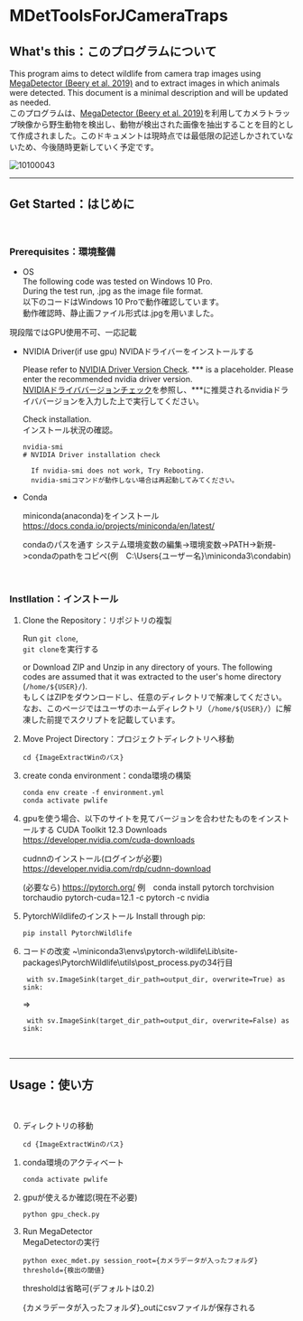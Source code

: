 # MDetToolsForJCameraTraps

## What's this：このプログラムについて

This program aims to detect wildlife from camera trap images using [MegaDetector (Beery et al. 2019)](https://github.com/microsoft/CameraTraps) and to extract images in which animals were detected. This document is a minimal description and will be updated as needed.  
このプログラムは、[MegaDetector (Beery et al. 2019)](https://github.com/microsoft/CameraTraps)を利用してカメラトラップ映像から野生動物を検出し、動物が検出された画像を抽出することを目的として作成されました。このドキュメントは現時点では最低限の記述しかされていないため、今後随時更新していく予定です。

![10100043](https://github.com/yodaka0/ImageExtractWin/assets/38493521/c7bac078-706d-4b13-9dbb-20ae96b971f2)


---

## Get Started：はじめに

<br />

### Prerequisites：環境整備

* OS  
    The following code was tested on Windows 10 Pro.  
    During the test run, .jpg as the image file format.  
    以下のコードはWindows 10 Proで動作確認しています。  
    動作確認時、静止画ファイル形式は.jpgを用いました。

現段階ではGPU使用不可、一応記載

* NVIDIA Driver(if use gpu)
    NVIDAドライバーをインストールする

    Please refer to [NVIDIA Driver Version Check](https://www.nvidia.com/Download/index.aspx?lang=en-us).
    *** is a placeholder. Please enter the recommended nvidia driver version.  
    [NVIDIAドライババージョンチェック](https://www.nvidia.com/Download/index.aspx?lang=en-us)を参照し、***に推奨されるnvidiaドライババージョンを入力した上で実行してください。  

    Check installation.  
    インストール状況の確認。

    ```commandprompt
    nvidia-smi 
    # NVIDIA Driver installation check
    ```

        If nvidia-smi does not work, Try Rebooting.  
        nvidia-smiコマンドが動作しない場合は再起動してみてください。

* Conda

    miniconda(anaconda)をインストール
    https://docs.conda.io/projects/miniconda/en/latest/

    condaのパスを通す
    システム環境変数の編集->環境変数->PATH->新規->condaのpathをコピペ(例　C:\Users\{ユーザー名}\miniconda3\condabin)


<br />

### Instllation：インストール

1. Clone the Repository：リポジトリの複製

    Run ```git clone```,  
    ```git clone```を実行する


    or Download ZIP and Unzip in any directory of yours. The following codes are assumed that it was extracted to the user's home directory (`/home/${USER}/`).  
    もしくはZIPをダウンロードし、任意のディレクトリで解凍してください。なお、このページではユーザのホームディレクトリ（`/home/${USER}/`）に解凍した前提でスクリプトを記載しています。

2. Move Project Directory：プロジェクトディレクトリへ移動

    ```commandprompt
    cd {ImageExtractWinのパス}
    ```

3. create conda environment：conda環境の構築

    ```commandprompt
    conda env create -f environment.yml
    conda activate pwlife
    ```
4. gpuを使う場合、以下のサイトを見てバージョンを合わせたものをインストールする
    CUDA Toolkit 12.3 Downloads
    https://developer.nvidia.com/cuda-downloads 

    cudnnのインストール(ログインが必要)
    https://developer.nvidia.com/rdp/cudnn-download

    (必要なら)
    https://pytorch.org/ 
    例　conda install pytorch torchvision torchaudio pytorch-cuda=12.1 -c pytorch -c nvidia
  
5. PytorchWildlifeのインストール
    Install through pip:
    ```commandprompt
    pip install PytorchWildlife
    ```
6. コードの改変
    ~\miniconda3\envs\pytorch-wildlife\Lib\site-packages\PytorchWildlife\utils\post_process.pyの34行目
   
        with sv.ImageSink(target_dir_path=output_dir, overwrite=True) as sink:
   
    =>
   
        with sv.ImageSink(target_dir_path=output_dir, overwrite=False) as sink:
<br />



---

## Usage：使い方

<br />

0. ディレクトリの移動

    ```commandprompt
    cd {ImageExtractWinのパス}
    ```
    
1. conda環境のアクティベート

    ```commandprompt
    conda activate pwlife
    ```


2. gpuが使えるか確認(現在不必要)

    ```commandprompt(conda)
    python gpu_check.py
    ```


3. Run MegaDetector  
  MegaDetectorの実行

    ```commandprompt(conda)
    python exec_mdet.py session_root={カメラデータが入ったフォルダ} threshold={検出の閾値}
    ```  

    thresholdは省略可(デフォルトは0.2)
    
    {カメラデータが入ったフォルダ}_outにcsvファイルが保存される



